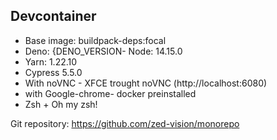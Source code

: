 ## Devcontainer

- Base image: buildpack-deps:focal
- Deno: {DENO_VERSION- Node: 14.15.0
- Yarn: 1.22.10
- Cypress 5.5.0
- With noVNC - XFCE trought noVNC (http://localhost:6080)
- with Google-chrome- docker preinstalled
- Zsh + Oh my zsh!

Git repository: https://github.com/zed-vision/monorepo
